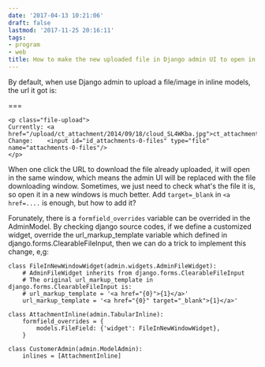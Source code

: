```yaml
---
date: '2017-04-13 10:21:06'
draft: false
lastmod: '2017-11-25 20:16:11'
tags:
- program
- web
title: How to make the new uploaded file in Django admin UI to open in a new window
---
```


By default, when use Django admin to upload a file/image in inline models, the url it got is:

===

	<p class="file-upload">
	Currently: <a href="/upload/ct_attachment/2014/09/18/cloud_SL4WKba.jpg">ct_attachment/2014/09/18/cloud_SL4WKba.jpg</a>
	Change:    <input id="id_attachments-0-files" type="file" name="attachments-0-files"/>
	</p>


When one click the URL to download the file already uploaded, it will open in the same window, which means the admin UI will be replaced with the file downloading window.
Sometimes, we just need to check what's the file it is, so open it in a new windows is much better.
Add ```target=_blank``` in ```<a href=....``` is enough, but how to add it?

Forunately, there is a ```formfield_overrides``` variable can be overrided in the AdminModel.
By checking django source codes, if we define a customized widget, override the url_markup_template variable which defined in django.forms.ClearableFileInput, then we can do a trick to implement this change, e,g:

    class FileInNewWindowWidget(admin.widgets.AdminFileWidget):
        # AdminFileWidget inherits from django.forms.ClearableFileInput
        # The original url_markup_template in django.forms.ClearableFileInput is:
        # url_markup_template = '<a href="{0}">{1}</a>'
        url_markup_template = '<a href="{0}" target="_blank">{1}</a>'

    class AttachmentInline(admin.TabularInline):
        formfield_overrides = {
            models.FileField: {'widget': FileInNewWindowWidget},
        }

    class CustomerAdmin(admin.ModelAdmin):
        inlines = [AttachmentInline]